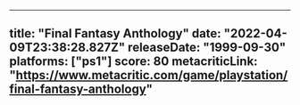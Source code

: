 
---
title: "Final Fantasy Anthology"
date: "2022-04-09T23:38:28.827Z"
releaseDate: "1999-09-30"
platforms: ["ps1"]
score: 80
metacriticLink: "https://www.metacritic.com/game/playstation/final-fantasy-anthology"
---
